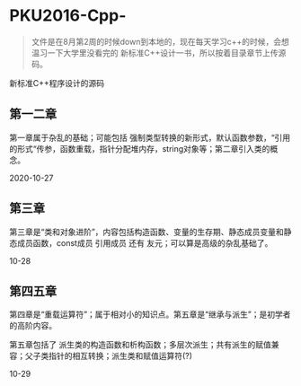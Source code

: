 # PKU2016-Cpp-
> 文件是在8月第2周的时候down到本地的，现在每天学习c++的时候，会想温习一下大学里没看完的 新标准C++设计一书，所以按着目录章节上传源码。

新标准C++程序设计的源码

## 第一二章
第一章属于杂乱的基础；可能包括 强制类型转换的新形式，默认函数参数，“引用的形式“传参，函数重载，指针分配堆内存，string对象等；第二章引入类的概念。

2020-10-27

## 第三章
第三章是“类和对象进阶”，内容包括构造函数、变量的生存期、静态成员变量和静态成员函数，const成员 引用成员 还有 友元；可以算是高级的杂乱基础了。

10-28

## 第四五章
第四章是“重载运算符”；属于相对小的知识点。第五章是“继承与派生”；是初学者的高阶内容。

第五章包括了 派生类的构造函数和析构函数；多层次派生；共有派生的赋值兼容；父子类指针的相互转换；派生类和赋值运算符(?)

10-29
